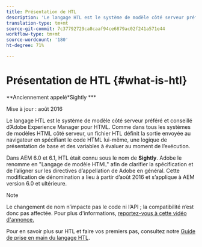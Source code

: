 ```yaml
---
title: Présentation de HTL
description: 'Le langage HTL est le système de modèle côté serveur préféré et conseillé d’Adobe Experience Manager pour HTML. '
translation-type: tm+mt
source-git-commit: 7c37792729ca8caaf94ce6879ac02f241a571e44
workflow-type: tm+mt
source-wordcount: '180'
ht-degree: 71%

---
```



# Présentation de HTL {#what-is-htl}

**Anciennement appelé&#x200B;*Sightly ***

Mise à jour : août 2016

Le langage HTL est le système de modèle côté serveur préféré et conseillé d’Adobe Experience Manager pour HTML. Comme dans tous les systèmes de modèles HTML côté serveur, un fichier HTL définit la sortie envoyée au navigateur en spécifiant le code HTML lui-même, une logique de présentation de base et des variables à évaluer au moment de l’exécution.

Dans AEM 6.0 et 6.1, HTL était connu sous le nom de **Sightly**. Adobe le renomme en &quot;Langage de modèle HTML&quot; afin de clarifier la spécification et de l’aligner sur les directives d’appellation de Adobe en général. Cette modification de dénomination a lieu à partir d’août 2016 et s’applique à AEM version 6.0 et ultérieure.

>[!NOTE]
>
>Le changement de nom n’impacte pas le code ni l’API ; la compatibilité n’est donc pas affectée. Pour plus d&#39;informations, [reportez-vous à cette vidéo d&#39;annonce.](https://helpx.adobe.com/experience-manager/how-to/announce-htl.html)

Pour en savoir plus sur HTL et faire vos premiers pas, consultez notre [Guide de prise en main du langage HTL](overview.md).
